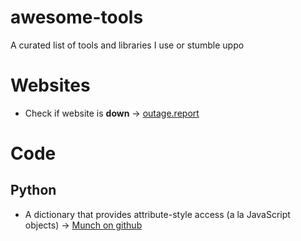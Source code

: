 # awesome-tools
A curated list of tools and libraries I use or stumble uppo

# Websites

* Check if website is **down** -> [outage.report](https://outage.report/)

# Code

## Python

* A dictionary that provides attribute-style access (a la JavaScript objects) -> [Munch on github](http://github.com/Infinidat/munch)
